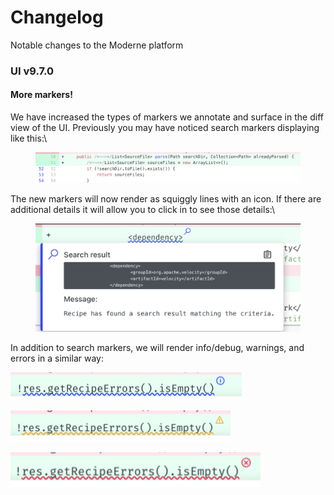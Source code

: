 # Changelog

Notable changes to the Moderne platform

### UI v9.7.0

#### More markers!

We have increased the types of markers we annotate and surface in the diff view of the UI. Previously you may have noticed search markers displaying like this:\


<figure><img src="../.gitbook/assets/image (2).png" alt=""><figcaption></figcaption></figure>

The new markers will now render as squiggly lines with an icon. If there are additional details it will allow you to click in to see those details:\


<figure><img src="../.gitbook/assets/image (1).png" alt=""><figcaption></figcaption></figure>

In addition to search markers, we will render info/debug, warnings, and errors in a similar way:

![](<../.gitbook/assets/image (10).png>)

![](<../.gitbook/assets/image (4).png>)

![](<../.gitbook/assets/image (16).png>)

